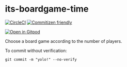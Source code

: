 # its-boardgame-time
[![CircleCI](https://circleci.com/gh/GuillaumeCasbas/its-boardgame-time/tree/main.svg?style=shield)](https://circleci.com/gh/GuillaumeCasbas/its-boardgame-time/tree/main)
[![Commitizen friendly](https://img.shields.io/badge/commitizen-friendly-brightgreen.svg)](http://commitizen.github.io/cz-cli/)

[![Open in Gitpod](https://gitpod.io/button/open-in-gitpod.svg)](https://gitpod.io/#https://github.com/GuillaumeCasbas/its-boardgame-time)

Choose a board game according to the number of players.

To commit without verification:

`git commit -m "yolo!" --no-verify`